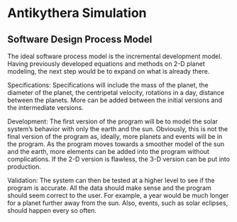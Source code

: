 # Antikythera Simulation

## Software Design Process Model

The ideal software process model is the incremental development model. Having previously developed equations and methods on 2-D planet modeling, the next step would be to expand on what is already there.

Specifications: Specifications will include the mass of the planet, the diameter of the planet, the centripetal velocity, rotations in a day, distance between the planets. More can be added between the initial versions and the intermediate versions.

Development: The first version of the program will be to model the solar system’s behavior with only the earth and the sun. Obviously, this is not the final version of the program as, ideally, more planets and events will be in the program. As the program moves towards a smoother model of the sun and the earth, more elements can be added into the program without complications. If the 2-D version is flawless, the 3-D version can be put into production.

Validation: The system can then be tested at a higher level to see if the program is accurate. All the data should make sense and the program should seem correct to the user. For example, a year would be much longer for a planet further away from the sun. Also, events, such as solar eclipses, should happen every so often. 